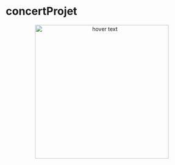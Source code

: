 # concertProjet
<div>
 <a href="https://raw.githubusercontent.com/axel-bonnefous12/Symfony/main/img/Sch%C3%A9ma%20relationnel.png?token=GHSAT0AAAAAABO3JTUWKUEYCERQ6LGZYU5YYPZP7AA" width="146" height="66"></a>
</div>



<p align="center">  
 <img src="https://raw.githubusercontent.com/axel-bonnefous12/Symfony/main/img/Sch%C3%A9ma%20relationnel.png?token=GHSAT0AAAAAABO3JTUWKUEYCERQ6LGZYU5YYPZP7AA" width="350" title="hover text">    
</p>
